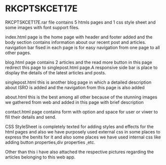 # RKCPTSKCET17E

RKCPTSKCET17E.rar file contains 5 htmls pages and 1 css style sheet and some images with font support files.

index.html page is the home page with header and footer added and the body section contains information about our recent post and articles.
        navigation bar fised in each page is for easy navigation from one page to all other pages.

blog.html page contains 2 articles and the read more button in this page redirect this page to singlepost.html page.A responsive side bar           is place to display the details of the latest articles and posts. 

singlepost.html this is another blog page in which a detailed description about ISRO is added and the navigation from this page is also                added

about.html this is the best among all other because of the stunning images we gathered from web and added in this page with brief                       description 

contact.html page contains form with option and space for user or viwer to fill their details and send.

CSS StyleSheet is completely texted for adding styles and effects for the html pages and also we have purposely used external css in some places to express the benits for it and also some places we have used internal css like adding button properties,div properties ,etc.

Other than this i have also attached the respective pictures regarding the articles belonging to this web app. 
